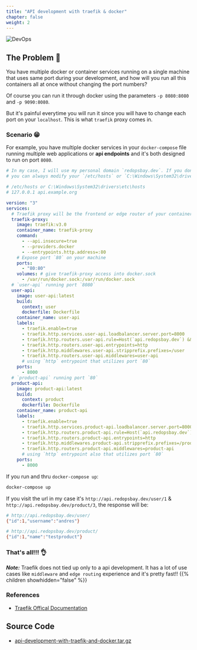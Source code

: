 ```yaml
---
title: "API development with traefik & docker"
chapter: false
weight: 2
---
```


![DevOps](https://doc.traefik.io/traefik/assets/img/traefik-architecture.png?width=20pc)


## The Problem 🤯 ##

You have multiple docker or container services running on a single machine that uses same port during your development, and how will you run all this containers all at once without changing the port numbers?

Of course you can run it through docker using the parameters `-p 8080:8080` and `-p 9090:8080`.

But it's painful everytime you will run it since you will have to change each port on your `localhost`. This is what `traefik` proxy comes in.


### Scenario 😁 ###

For example, you have multiple docker services in your `docker-compose` file running multiple web applications or **api endpoints**  and it's both designed to run on port `8080`.


```yaml
# In my case, I will use my personal domain `redopsbay.dev`. If you don't have one.
# you can always modify your `/etc/hosts` or `C:\Windows\System32\drivers\etc\hosts` file to add entries like:

# /etc/hosts or C:\Windows\System32\drivers\etc\hosts
# 127.0.0.1 api.example.org

version: "3"
services:
  # Traefik proxy will be the frontend or edge router of your container services
  traefik-proxy:
    image: traefik:v3.0
    container_name: traefik-proxy
    command:
      - --api.insecure=true
      - --providers.docker
      - --entrypoints.http.address=:80
    # Expose port `80` on your machine
    ports:
      - "80:80"
    volumes: # give traefik-proxy access into docker.sock
      - /var/run/docker.sock:/var/run/docker.sock
  # `user-api` running port `8080`
  user-api:
    image: user-api:latest
    build:
      context: user
      dockerfile: Dockerfile
    container_name: user-api
    labels:
      - traefik.enable=true
      - traefik.http.services.user-api.loadbalancer.server.port=8000
      - traefik.http.routers.user-api.rule=Host(`api.redopsbay.dev`) && PathPrefix(`/user`)
      - traefik.http.routers.user-api.entrypoints=http
      - traefik.http.middlewares.user-api.stripprefix.prefixes=/user
      - traefik.http.routers.user-api.middlewares=user-api
      # using `http` entrypoint that utilizes port `80`
    ports:
      - 8000
  # `product-api` running port `80`
  product-api:
    image: product-api:latest
    build:
      context: product
      dockerfile: Dockerfile
    container_name: product-api
    labels:
      - traefik.enable=true
      - traefik.http.services.product-api.loadbalancer.server.port=8000
      - traefik.http.routers.product-api.rule=Host(`api.redopsbay.dev`) && PathPrefix(`/product`)
      - traefik.http.routers.product-api.entrypoints=http
      - traefik.http.middlewares.product-api.stripprefix.prefixes=/product
      - traefik.http.routers.product-api.middlewares=product-api
      # using `http` entrypoint also that utilizes port `80`
    ports:
      - 8000
```

If you run and thru `docker-compose up`:

```bash
docker-compose up
```

If you visit the url in my case it's `http://api.redopsbay.dev/user/1` & `http://api.redopsbay.dev/product/3`, the response will be:

```bash
# http://api.redopsbay.dev/user/
{"id":1,"username":"andres"}

# http://api.redopsbay.dev/product/
{"id":1,"name":"testproduct"}
```


### That's all!!! 👌


***Note:*** Traefik does not tied up only to a api development. It has a lot of use cases like `middleware` and `edge routing` experience and it's pretty fast!!
{{% children showhidden="false" %}}


### References
- [Traefik Offical Documentation](https://doc.traefik.io/traefik/)


## Source Code

- [api-development-with-traefik-and-docker.tar.gz](/src/ReverseProxy/api-development-with-traefik-and-docker.tar.gz)